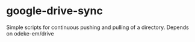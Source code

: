 # google-drive-sync
Simple scripts for continuous pushing and pulling of a directory. Depends on odeke-em/drive
